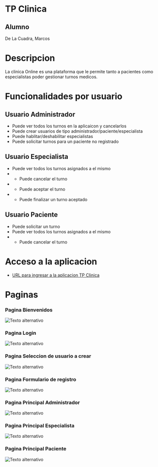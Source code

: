 # TP Clinica

## Alumno

De La Cuadra, Marcos

#




# Descripcion

La clinica Online es una plataforma que le permite tanto a pacientes como especialistas poder gestionar turnos medicos.



#
# Funcionalidades por usuario

## Usuario Administrador
- Puede ver todos los turnos en la aplicaicon y cancelarlos
- Puede crear usuarios de tipo administrador/paciente/especialista
- Puede hablitar/deshabilitar especialistas
- Puede solicitar turnos para un paciente no registrado

## Usuario Especialista

- Puede ver todos los turnos asignados a el mismo
- - Puede cancelar el turno
- - Puede aceptar el turno
- - Puede finalizar un turno aceptado

## Usuario Paciente

- Puede solicitar un turno
- Puede ver todos los turnos asignados a el mismo
- - Puede cancelar el turno

#

# Acceso a la aplicacion

- [URL para ingresar a la aplicacion TP Clinica](https://tp-clinica-2023.web.app/)

# Paginas

### Pagina Bienvenidos
![Texto alternativo](/fotos_readme/bienvenidio.png "Título alternativo")

### Pagina Login
![Texto alternativo](/fotos_readme/Login.png "Título alternativo")

### Pagina Seleccion de usuario a crear
![Texto alternativo](/fotos_readme/registro_seleccion.png "Título alternativo")

### Pagina Formulario de registro
![Texto alternativo](/fotos_readme/formulario_registro.png "Título alternativo")


### Pagina Principal Administrador
![Texto alternativo](/fotos_readme/registro_admin.png "Título alternativo")

### Pagina Principal Especialista
![Texto alternativo](/fotos_readme/pantalla_especialista.png "Título alternativo")

### Pagina Principal Paciente
![Texto alternativo](/fotos_readme/registro_paciente.png "Título alternativo")


